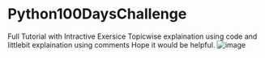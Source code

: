 # Python100DaysChallenge
Full Tutorial with Intractive Exersice
Topicwise explaination using code and littlebit explaination using comments
Hope it would be helpful.
![image](https://github.com/karanop001018/Python100DaysChallenge/assets/96780293/e36b524b-3419-430a-b42c-73831f37b09c)
